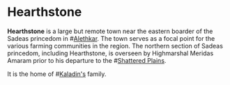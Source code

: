 # Hearthstone
**Hearthstone** is a large but remote town near the eastern boarder of the Sadeas princedom in #[Alethkar](locations/alethkar). The town serves as a focal point for the various farming communities in the region. The northern section of Sadeas princedom, including Hearthstone, is overseen by Highmarshal Meridas Amaram prior to his departure to the #[Shattered Plains](locations/shattered-plains).

It is the home of #[Kaladin's](characters/kaladin) family.
